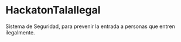 # HackatonTalaIlegal
Sistema de Seguridad, para prevenir la entrada a personas que entren ilegalmente. 
